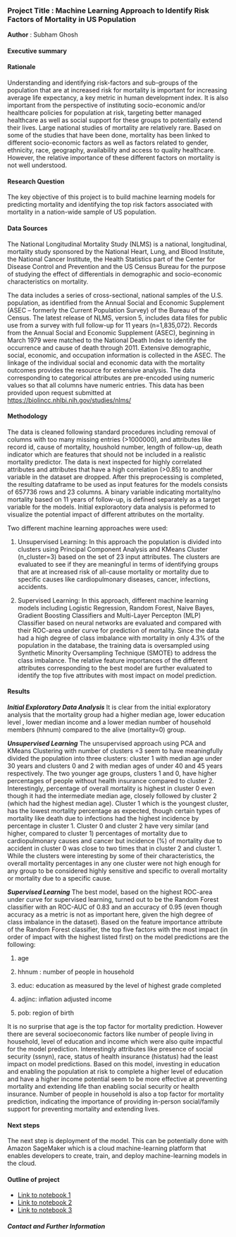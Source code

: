 ### Project Title : Machine Learning Approach to Identify Risk Factors of Mortality in US Population

**Author** : Subham Ghosh

#### Executive summary

#### Rationale
 Understanding and identifying risk-factors and sub-groups of the population that are at increased risk for mortality is important for increasing average life expectancy, a key metric in human development index. It is also important from the perspective of instituting socio-economic and/or healthcare policies for population at risk,  targeting better managed healthcare as well as social support for these groups to potentially extend their lives. Large national studies of mortality are relatively rare. Based on some of the studies that have been done,  mortality has been linked to different socio-economic factors as well as factors related to gender, ethnicity, race, geography, availability and access to quality healthcare. However, the relative importance of these different factors on mortality is not well understood.
 
#### Research Question
The key objective of this project is to build machine learning models for predicting mortality and identifying the top risk factors associated with mortality in a nation-wide sample of US population.

#### Data Sources
The National Longitudinal Mortality Study (NLMS) is a national, longitudinal, mortality study sponsored by the National Heart, Lung, and Blood Institute, the National Cancer Institute, the Health Statistics part of the Center for Disease Control and Prevention and the US Census Bureau for the purpose of studying the effect of differentials in demographic and socio-economic characteristics on mortality. 

The data includes a series of cross-sectional, national samples of the U.S. population, as identified from the Annual Social and Economic Supplement (ASEC – formerly the Current Population Survey) of the Bureau of the Census. The latest release of NLMS, version 5,  includes data files for public use from a survey with full follow-up for 11 years (n=1,835,072). Records from the Annual Social and Economic Supplement (ASEC), beginning in March 1979 were matched to the National Death Index to identify the occurrence and cause of death through 2011. Extensive demographic, social, economic, and occupation information is collected in the ASEC. The linkage of the individual social and economic data with the mortality outcomes provides the resource for extensive analysis. The data corresponding to categorical attributes are pre-encoded using numeric values so that all columns have numeric entries. This data has been provided  upon request submitted at https://biolincc.nhlbi.nih.gov/studies/nlms/

#### Methodology

The data is cleaned following standard procedures including removal of columns with too many missing entries (>1000000), and attributes like record id, cause of mortality, houshold number, length of follow-up, death indicator which are  features that should not be included in a realistic mortality predictor. The data is next inspected for highly correlated attributes and attributes that have a high correlation (>0.85) to another variable in the dataset are dropped. After this preprocessing is completed, the resulting dataframe to be used as input features for the models consists of 657736 rows and 23 columns. A binary  variable indicating mortality/no mortality based on 11 years of follow-up, is defined separately as a target variable for the models. Initial exploraotory data analysis is peformed to visualize the potential impact of different attributes on the mortality.

Two different machine learning approaches were used:

1) Unsupervised Learning: In this approach the population is divided into clusters using Principal Component Analysis and KMeans Cluster (n_cluster=3) based on the set of 23 input attributes. The clusters are evaluated to see if they are meaningful in terms of identifying groups that are at increased risk of all-cause mortality or mortality due to specific causes like cardiopulmonary diseases, cancer, infections, accidents.

2) Supervised Learning: In this approach, different machine learning models including Logistic Regression, Random Forest, Naive Bayes, Gradient Boosting Classifiers and Multi-Layer Percepton (MLP) Classifier based on neural networks are evaluated and compared with their ROC-area under curve for prediction of mortality. Since the data had a high degree of class imbalance with mortality in only 4.3% of the population in the database, the training data is oversampled using Synthetic Minority Oversampling Technique (SMOTE) to address the class imbalance. The relative feature importances of the different attributes corresponding to the best model are further evaluated to identify the top five attributes with most impact on model prediction.

#### Results

***Initial Exploratory Data Analysis***
It is clear from the initial exploratory analysis that the mortality group had a higher median age, lower education level , lower median income and a lower median number of household members (hhnum) compared to the alive (mortality=0) group. 

***Unsupervised Learning***
The unsupervised approach using PCA and KMeans Clustering with number of clusters =3 seem to have meaningfully divided the population into three clusters: cluster 1 with median age under 30 years and clusters 0 and 2 with median ages of under 40 and 45 years respectively. The two younger age groups, clusters 1 and 0, have higher percentages of people without health insurance compared to cluster 2. Interestingly, percentage of overall mortality is highest in cluster 0 even though it had the intermediate median age, closely followed by cluster 2 (which had the highest median age). Cluster 1 which is the youngest cluster, has the lowest mortality percentage as expected, though certain types of mortality like death due to infections had the highest incidence by percentage in cluster 1. Cluster 0 and cluster 2 have very similar (and higher, compared to cluster 1) percentages of mortality due to cardiopulmonary causes and cancer but incidence (%) of mortality due to accident in cluster 0 was close to two times that in cluster 2 and cluster 1. While the clusters were interesting by some of their characteristics, the overall mortality percentages in any one cluster were not high enough for any group to be considered highly sensitive and specific to overall mortality or mortality due to a specific cause.

***Supervised Learning***
The best model, based on the highest ROC-area under curve for supervised learning, turned out to be the Random Forest classifier with an ROC-AUC of 0.83 and an accuracy of 0.95 (even though accuracy as a metric is not as important here, given the high degree of class imbalance in the dataset). Based on the feature importance attribute of the Random Forest classifier, the top five factors with the most impact (in order of impact with the highest listed first) on the model predictions are the following:

1) age

2) hhnum : number of people in household

3) educ: education as measured by the level of highest grade completed

4) adjinc: inflation adjusted income

5) pob: region of birth

It is no surprise that age is the top factor for mortality prediction. However there are several socioeconomic factors like number of people living in household, level of education and income which were also quite impactful for the model prediction. Interestingly attributes like presence of social security (ssnyn), race, status of health insurance (histatus) had the least impact on model predictions. Based on this model, investing in education and enabling the population at risk to complete a higher level of education and  have a higher income potential seem to be more effective at preventing mortality and  extending life than enabling social security or health insurance. Number of people in household is also a top factor for mortality prediction, indicating the importance of providing in-person social/family support for preventing mortality and extending lives.

#### Next steps
The next step is deployment of the model. This can be potentially done with Amazon SageMaker which is a cloud machine-learning platform that enables developers to create, train, and deploy machine-learning models in the cloud. 

#### Outline of project

- [Link to notebook 1]()
- [Link to notebook 2]()
- [Link to notebook 3]()


##### Contact and Further Information
